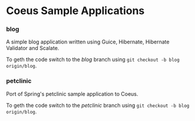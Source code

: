 
# Coeus Sample Applications

### blog

A simple blog application written using Guice, Hibernate, Hibernate Validator and Scalate.

To geth the code switch to the *blog* branch using `git checkout -b blog origin/blog`.

### petclinic

Port of Spring's petclinic sample application to Coeus.

To geth the code switch to the *petclinic* branch using `git checkout -b blog origin/blog`.
